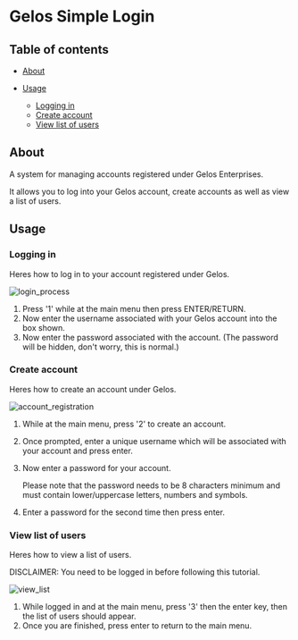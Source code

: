 # Gelos Simple Login

## Table of contents
- [About](#about)
- [Usage](#usage)

    - [Logging in](#logging-in)
    - [Create account](#create-account)
    - [View list of users](#create-account)

## About

A system for managing accounts registered under Gelos Enterprises.

It allows you to log into your Gelos account, create accounts as well as view a list of users.


## Usage

### Logging in

Heres how to log in to your account registered under Gelos.

![login_process](https://github.com/user-attachments/assets/3f4ddcfd-a5e9-4735-be58-db12cfcecfce)


1. Press '1' while at the main menu then press ENTER/RETURN.
2. Now enter the username associated with your Gelos account into the box shown.
3. Now enter the password associated with the account. (The password will be hidden, don't worry, this is normal.)


### Create account

Heres how to create an account under Gelos.

![account_registration](https://github.com/user-attachments/assets/d435b361-b93a-4d72-9d33-4b41302a9f00)


1. While at the main menu, press '2' to create an account.
2. Once prompted, enter a unique username which will be associated with your account and press enter.
3. Now enter a password for your account. 

    Please note that the password needs to be 8 characters minimum and must contain lower/uppercase letters, numbers and symbols.
4. Enter a password for the second time then press enter.


### View list of users

Heres how to view a list of users.

DISCLAIMER: You need to be logged in before following this tutorial.

![view_list](https://github.com/user-attachments/assets/edf96104-587a-47d6-9aba-4a5b577a0687)


1. While logged in and at the main menu, press '3' then the enter key, then the list of users should appear.
2. Once you are finished, press enter to return to the main menu.
